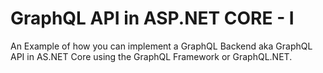 # GraphQL API in ASP.NET CORE - I
An Example of how you can implement a GraphQL Backend aka GraphQL API in AS.NET Core using the GraphQL Framework or GraphQL.NET.

